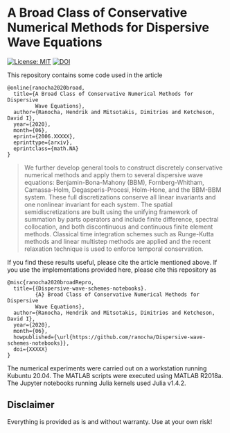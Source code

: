 # A Broad Class of Conservative Numerical Methods for Dispersive Wave Equations

[![License: MIT](https://img.shields.io/badge/License-MIT-success.svg)](https://opensource.org/licenses/MIT)
[![DOI](https://zenodo.org/badge/DOI/XXXXX.svg)](https://doi.org/XXXXX)

This repository contains some code used in the article
```
@online{ranocha2020broad,
  title={A Broad Class of Conservative Numerical Methods for Dispersive
         Wave Equations},
  author={Ranocha, Hendrik and Mitsotakis, Dimitrios and Ketcheson, David I},
  year={2020},
  month={06},
  eprint={2006.XXXXX},
  eprinttype={arxiv},
  eprintclass={math.NA}
}
```

> We further develop general tools to construct discretely conservative numerical methods and apply them to several dispersive wave equations: Benjamin-Bona-Mahony (BBM), Fornberg-Whitham, Camassa-Holm, Degasperis-Procesi, Holm-Hone, and the BBM-BBM system. These full discretizations conserve all linear invariants and one nonlinear invariant for each system. The spatial semidiscretizations are built using the unifying framework of summation by parts operators and include finite difference, spectral collocation, and both discontinuous and continuous finite element methods. Classical time integration schemes such as Runge-Kutta methods and linear multistep methods are applied and the recent relaxation technique is used to enforce temporal conservation.


If you find these results useful, please cite the article mentioned above. If you
use the implementations provided here, please cite this repository as
```
@misc{ranocha2020broadRepro,
  title={{Dispersive-wave-schemes-notebooks}.
         {A} Broad Class of Conservative Numerical Methods for Dispersive
         Wave Equations},
  author={Ranocha, Hendrik and Mitsotakis, Dimitrios and Ketcheson, David I},
  year={2020},
  month={06},
  howpublished={\url{https://github.com/ranocha/Dispersive-wave-schemes-notebooks}},
  doi={XXXXX}
}
```

The numerical experiments were carried out on a workstation running Kubuntu 20.04. The MATLAB scripts were executed using MATLAB R2018a. The Jupyter notebooks running Julia kernels used Julia v1.4.2.


## Disclaimer

Everything is provided as is and without warranty. Use at your own risk!
